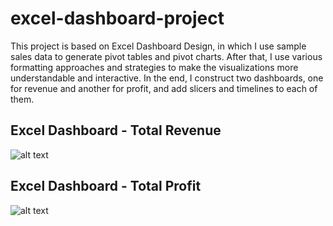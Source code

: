 # excel-dashboard-project

This project is based on Excel Dashboard Design, in which I use sample sales data to generate pivot tables and pivot charts. After that, I use various formatting approaches and strategies to make the visualizations more understandable and interactive. In the end, I construct two dashboards, one for revenue and another for profit, and add slicers and timelines to each of them.

## Excel Dashboard - Total Revenue 

![alt text](https://https://github.com/KunwarManish/excel-project/blob/main/Excel%20Dashboard/images/sales-revenue-dashboard.JPG?raw=true)


## Excel Dashboard - Total Profit  

![alt text](https://https://github.com/KunwarManish/excel-project/blob/main/Excel%20Dashboard/images/sales-profit-dashboard.JPG?raw=true)
